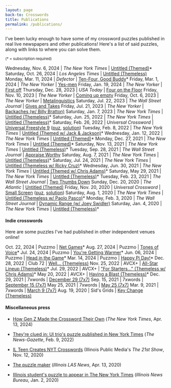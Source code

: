 ```yaml
---
layout: page
back-to: Crosswords
title: Publications
permalink: /publications/
---
```


I've been lucky enough to have some of my crossword puzzles published in real live newspapers and other publications! Here's a list of said puzzles, along with links to where you can solve them.

<small>(\* = subscription required)</small>

Wednesday, Nov. 6, 2024 | _The New York Times_ | [Untitled (Themed)](https://www.nytimes.com/crosswords/game/daily/2024/11/06)\*
Saturday, Oct. 26, 2024 | _Los Angeles Times_ | [Untitled (Themeless)](https://www.latimes.com/games/daily-crossword?id=tca241026&set=latimes&puzzleType=crossword)
Monday, Mar. 11, 2024 | _Defector_ | [Ten-Four, Good Buddy](https://defector.com/the-crossword-march-11-ten-four-good-buddy)\*
Friday, Mar. 1, 2024 | _The New Yorker_ | [Yes-men](https://www.newyorker.com/puzzles-and-games-dept/crossword/2024/03/01)
Friday, Jan. 19, 2024 | _The New Yorker_ | [First off](https://www.newyorker.com/puzzles-and-games-dept/crossword/2024/01/19)
Thursday, Dec. 28, 2023 | _USA Today_ | [Four on the Floor](https://puzzles.usatoday.com/game/d5b851bc-b136-4c69-904f-8eba993102dc)
Friday, Nov. 10, 2023 | _The New Yorker_ | [Coming up empty](https://www.newyorker.com/puzzles-and-games-dept/crossword/2023/11/10)
Friday, Oct. 6, 2023 | _The New Yorker_ | [Metalinguistics](https://www.newyorker.com/puzzles-and-games-dept/crossword/2023/10/06)
Saturday, Jul. 22, 2023 | _The Wall Street Journal_ | [Gives and Takes](https://www.wsj.com/articles/gives-and-takes-saturday-crossword-july-22-541b32d9)
Friday, Jul. 21, 2023 | _The New Yorker_ | [Backaches (w/ Billy Bratton)](https://www.newyorker.com/puzzles-and-games-dept/crossword/2023/07/21)
Saturday, Jan. 7, 2023 | _The New York Times_ | [Untitled (Themeless)](https://www.nytimes.com/crosswords/game/daily/2023/01/07)\*
Saturday, Jun. 25, 2022 | _The New York Times_ | [Untitled (Themeless)](https://www.nytimes.com/crosswords/game/daily/2022/06/25)\*
Saturday, Feb. 26, 2022 | _Universal Crossword_ | [Universal Freestyle 9](/assets/pdf/freestyle9.pdf) ([puz](/assets/puz/freestyle9.puz), [solution](/assets/pdf/freestyle9solution.pdf))
Tuesday, Feb. 8, 2022 | _The New York Times_ | [Untitled (Themed w/ Jack & Jackson)](https://www.nytimes.com/crosswords/game/daily/2022/02/08)\*
Wednesday, Jan. 12, 2022 | _The New York Times_ | [Untitled (Themed)](https://www.nytimes.com/crosswords/game/daily/2022/01/12)\*
Monday, Dec. 27, 2021 | _The New York Times_ | [Untitled (Themed)](https://www.nytimes.com/crosswords/game/daily/2021/12/27)\*
Saturday, Nov. 13, 2021 | _The New York Times_ | [Untitled (Themeless)](https://www.nytimes.com/crosswords/game/daily/2021/11/13)\*
Tuesday, Sep. 28, 2021 | _The Wall Street Journal_ | [Appraise Worthy](https://www.wsj.com/articles/appraise-worthy-tuesday-crossword-september-28-11632706727)
Saturday, Aug. 7, 2021 | _The New York Times_ | [Untitled (Themeless)](https://www.nytimes.com/crosswords/game/daily/2021/08/07)\*
Saturday, Jul. 24, 2021 | _The New York Times_ | [Untitled (Themeless w/ Ricky Cruz)](https://www.nytimes.com/crosswords/game/daily/2021/07/24)\*
Wednesday, Jun. 30, 2021 | _The New York Times_ | [Untitled (Themed w/ Chris Adams)](https://www.nytimes.com/crosswords/game/daily/2021/06/30)\*
Saturday, May 29, 2021 | _The New York Times_ | [Untitled (Themeless)](https://www.nytimes.com/crosswords/game/daily/2021/05/29)\*
Tuesday, Feb. 23, 2021 | _The Wall Street Journal_ | [Two Thumbs Down](https://www.wsj.com/articles/two-thumbs-down-tuesday-crossword-february-23-11614006930)
Sunday, Dec. 20, 2020 | _The Atlantic_ | [Untitled (Themed)](https://www.theatlantic.com/free-daily-crossword-puzzle/?id=atlantic_20201220&set=atlantic&puzzleType=crossword)
Friday, Nov. 20, 2020 | _Universal Crossword_ | [Small Screen](/assets/pdf/smallscreen.pdf) ([puz](/assets/puz/smallscreen.puz), [solution](/assets/pdf/smallscreensolution.pdf))
Saturday, Aug. 1, 2020 | _The New York Times_ | [Untitled (Themeless w/ Paolo Pasco)](https://www.nytimes.com/crosswords/game/daily/2020/08/01)\*
Monday, Feb. 3, 2020 | _The Wall Street Journal_ | [Dynamic Range (w/ Joey Swidler)](https://blogs.wsj.com/puzzle/2020/02/03/dynamic-range-monday-crossword-february-3/)
Saturday, Jan. 4, 2020 | _The New York Times_ | [Untitled (Themeless)](https://www.nytimes.com/crosswords/game/daily/2020/01/04)\*

#### Indie crosswords

Here are some puzzles I've had published in other independent venues online!

Oct. 22, 2024 | Puzzmo | [Net Games](https://www.puzzmo.com/puzzle/2024-10-22/crossword)\*
Aug. 27, 2024 | Puzzmo | [Tones of Voice](https://www.puzzmo.com/puzzle/2024-08-27/crossword)\*
Jul. 24, 2024 | Puzzmo | [You're Getting Warmer](https://www.puzzmo.com/puzzle/2024-07-24/crossword)\*
Jun. 06, 2024 | Puzzmo | [Head in the Game](https://www.puzzmo.com/puzzle/2024-06-06/crossword)\*
Mar. 14, 2024 | Puzzmo | [Happy Pi Day!](https://www.puzzmo.com/puzzle/2024-03-14/crossword)\*
Dec. 28, 2022 | Club 72 | [Well... (Themeless)](https://club72.wordpress.com/2022/12/28/guest-freestyle-4-adam-aaronson/)
Nov. 25, 2022 | AVCX+ | [All-Star Lineup (Themeless)](https://avxwords.com/puzzles/1219/)\*
Jul. 29, 2022 | AVCX+ | ["For Starters..." (Themeless w/ Chris Adams)](https://avxwords.com/puzzles/1138/)\*
May 20, 2022 | AVCX+ | [Having a Blast (Themeless)](https://avxwords.com/puzzles/1086/)\*
Dec. 29, 2021 | 7xwords | [December 29 (7x7)](https://www.7xwords.com/daily/12/12-29.html)
Sep. 15, 2021 | 7xwords | [September 15 (7x7)](https://www.7xwords.com/daily/09/09-15.html)
May 25, 2021 | 7xwords | [May 25 (7x7)](https://www.7xwords.com/daily/05/05-25.html)
Mar. 9, 2021 | 7xwords | [March 9 (7x7)](https://www.7xwords.com/daily/03/03-09.html)
Aug. 19, 2020 | Sid's Grids | [Key Change (Themeless)](https://www.sidsgrids.com/post/puzzle-43-key-change-themeless-by-adam-aaronson)

#### Miscellaneous press

-   [How Gen Z Made the Crossword Their Own](https://www.nytimes.com/2024/04/13/style/gen-z-crosswords.html?unlocked_article_code=1.kE0.wEmA.LkqRVprqqULb&smid=url-share) (_The New York Times_, Apr. 13, 2024)

-   [They're clued in: UI trio's puzzle published in New York Times](https://www.news-gazette.com/news/local/university-illinois/theyre-clued-in-ui-trios-puzzle-published-in-new-york-times/article_401e370b-d7c1-5fd3-b3ea-201615a2a4a9.html) (_The News-Gazette_, Feb. 9, 2022)

-   [IL Teen Creates NYT Crosswords](https://will.illinois.edu/21stshow/story/il-teen-creates-nyt-crosswords) (Illinois Public Media's _The 21st Show_, Nov. 12, 2020)

-   [The puzzle maker](https://las.illinois.edu/news/2020-04-13/puzzle-maker) (_Illinois LAS News_, Apr. 13, 2020)

-   [Illinois student's puzzle to appear in The New York Times](https://news.illinois.edu/view/6367/805278) (_Illinois News Bureau_, Jan. 2, 2020)
